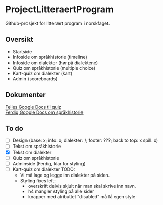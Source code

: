 # ProjectLitteraertProgram
Github-prosjekt for litterært program i norskfaget. 

## Oversikt
* Startside
* Infoside om språkhistorie (timeline)
* Infoside om dialekter (hør på dialektene)
* Quiz om språkhistorie (multiple choice)
* Kart-quiz om dialekter (kart)
* Admin (scoreboards)

## Dokumenter
[Felles Google Docs til quiz](https://docs.google.com/document/d/1k786bBGN7E99t4JQLBTRwmotQB2Qsu_IQl3b-e-nLrw/edit?usp=sharing)
<br>
[Ferdig Google Docs om språkhistorie](https://docs.google.com/document/d/12GljvkvfWXZeozs0sqPwOhUSC2dBpbCTTGr1HZsNdlo/edit?usp=sharing)

## To do
- [ ] Design (base: x; info: x; dialekter: /; footer: ???; back to top: x spill: x)
- [ ] Tekst om språkhistorie
- [x] Tekst om dialekter
- [ ] Quiz om språkhistorie
- [ ] Adminside (Ferdig, klar for styling)
- [ ] Kart-quiz om dialekter TODO:
	- Vi må lage og legge inn dialekter på siden.
	- Styling fixes left: 
		- overskrift delvis skjult når man skal skrive inn navn.
		- h4 mangler styling på alle sider
		- knapper med atributtet "disabled" må få egen style
